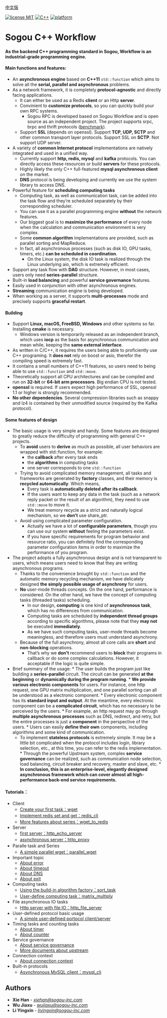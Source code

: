 [中文版](README.md)

[![license MIT](https://img.shields.io/badge/License-Apache-yellow.svg)](https://git.sogou-inc.com/wujiaxu/Filter/blob/master/LICENSE)
[![C++](https://img.shields.io/badge/language-c++-red.svg)](https://en.cppreference.com/)
[![platform](https://img.shields.io/badge/platform-linux%20%7C%20macos-lightgrey.svg)](#%E9%A1%B9%E7%9B%AE%E7%9A%84%E4%B8%80%E4%BA%9B%E8%AE%BE%E8%AE%A1%E7%89%B9%E7%82%B9)

# Sogou C++ Workflow
#### As the backend C++ programming standard in Sogou, Workflow is an industrial-grade programming engine. 
#### Main functions and features:
  * An **asynchronous engine** based on **C++11** ``std::function`` which aims to solve all the **serial, parallel and asynchronous** problems.
  * As a network framework, it is completely **protocol-agnostic** and directly facing applications.
    * It can either be used as a Redis **client** or an Http **server**.
    * Convinient to **customize protocols**, so you can quickly build your own RPC systems.
      * Sogou RPC is developed based on Sogou Workflow and is open source as an independent project. The project supports srpc, brpc and thrift protocols ([benchmark](https://github.com/holmes1412/sogou-rpc-benchmark)).
    * Support **SSL** (depends on openssl). Support **TCP, UDP, SCTP** and other common transport layer protocols. Support SSL on **SCTP**. Not support UDP server.
  * A variety of **common Internet protocol** implementations are natively integrated and used in a unified way.
    * Currently support **http, redis, mysql** and **kafka** protocols. You can directly access these resources or build **servers** for these protocols.
    * Highly likely the only C++ full-featured **mysql asynchronous client** on the market.
    * **DNS** protocol is being developing and currently we use the system library to access DNS.
  * Powerful feature for **scheduling computing tasks**
    * Computing task, as well as communication task, can be added into the task flow and they’re scheduled separately by their corresponding scheduler.
    * You can use it as a parallel programming engine **without** the network features.
    * Our biggest goal is to **maximize the performance** of every node when the calculation and communication environment is very complex.
    * Some **common algorithm** implementations are provided, such as parallel sorting and MapReduce.
    * In fact, all asynchronous processes (such as disk IO, GPU tasks, timers, etc.) **can be scheduled in coordination**.
      * On the Linux system, the disk IO task is realized through the Linux underlying aio, which is extremely efficient.
  * Support any task flow with **DAG** structure. However, in most cases, users only need **series-parallel** structure.
  * Built-in **load balancing** and powerful **service governance** features.
  * Easily used in conjunction with other asynchronous engines.
  * **Streaming** communication engine is being developed.
  * When working as a server, it supports **multi-processes** mode and precisely supports **graceful restart**.

#### Building
  * Support **Linux, macOS, FreeBSD, Windows** and other systems so far. Installing **cmake** is necessary.
    * Windows version is temporarily released as an independent branch, which uses **iocp** as the basis for asynchronous communication and mean while, keeping the **same external interface**.
  * As written in C/C++, it requires the users being able to proficiently use C++ programing. It **does not** rely on boost or asio, therefor the compiling speed is extremely fast.
  * It contains a small numbers of C++11 features, so users need to being able to use ``std::function`` and ``std::move``.
  * Theoretically support all CPU architectures and can be compiled and run on **32-bit** or **64-bit arm processors**. Big endian CPU is not tested.
  * **openssl** is required. If users expect high performance of SSL, openssl 1.1 or higher is strongly recommended.
  * **No other dependencies**. Several compression libraries such as snappy and lz4  is contained by their unmodified source (required by the Kafka protocol).

#### Some features of design
  * The basic usage is very simple and handy. Some features are designed to greatly reduce the difficulty of programming with general C++ projects.
    * To **avoid** users to **derive** as much as possible, all user behaviors are wrapped with std::function, for example:
      * the **callback** after every task ends
      * the **algorithms** in computing tasks
      * one server corresponds to one ``std::function``
    * Trying to avoid complicated memory management, all tasks and frameworks are generated by **factory** classes, and their memory is **recycled automatically**. Which means,
      * Every task is **automatically deleted after its callback**.
      * If the users want to keep any data in the task (such as a network reply packet or the result of an algorithm), they need to use ``std::move`` to move it.
      * We treat memory recycle as a strict and naturally logical mechanism, so we **don’t** use share_ptr.
    * Avoid using complicated parameter configuration.
      * Actually we have a lot of **configurable parameters**, though you can use our system **without** feeling the parameters exist.
      * If you have specific requirements for program behavior and resource ratio, you can definitely find the corresponding parameter configuration items in order to maximize the performance of you program.
  * The project adopts a fully asynchronous design and is not transparent to users, which means users need to know that they are writing asynchronous programs.
    * Thanks to the convenience brought by ``std::function`` and the automatic memory recycling mechanism, we have delicately designed **the simply possible usage of asynchrony** for users.
    * **No** user-mode threads concepts. On the one hand, performance is considered. On the other hand, we have the concept of computing tasks (threaded tasks) scheduling.
      * In our design, **computing** is one kind of **asynchronous task**, which has no differences from communication.
      * Computing tasks are scheduled by **independent thread groups** according to specific algorithms, please note that they **may not** be executed **immediately**.
      * As we have such computing tasks, user-mode threads become meaningless, and therefore users must understand asynchrony.
    * Because of the full asynchrony, almost all core calls are **short** and **non-blocking** operations.
      * That’s why we **don’t** recommend users to **block** their programs in callback or do some complex calculations. However, it acceptable if the logic is quite simple.
   * Brief summary of the usage:
    * The user builds the program just like building a **series-parallel** circuit. The circuit can be generated **at the beginning** or **dynamically during the program running**.
    * **We provide various electronic components** for users. For instance, one http request, one GPU matrix multiplication, and one parallel sorting can all be understood as a electronic component.
    * Every electronic component has its **standard input and output**. At the meantime, every electronic component can be a **complicated circuit**, which has no necessary to be perceived by the users.
    * For example, an http request may go through **multiple asynchronous processes** such as DNS, redirect, and retry, but the entire processes is just a **component** in the perspective of the users.
    * Users can easily **define their own** components, including algorithms and some kind of communication.
      * To implement **stateless protocols** is extremely simple. It may be a little bit complicated when the protocol includes login, library selection, etc., at this time, you can refer to the redis implementation.
    * Through the powerful Upstream system, complex **service governance** can be realized, such as communication node selection, load balancing, circuit breaker and recovery, master and slave, etc.
    * **In conclusion, this is an enterprise-level, elegantly designed asynchronous framework which can cover almost all high-performance back-end service requirements.**

#### Tutorials：
  * Client
    * [Create your first task：wget](docs/tutorial-01-wget.md)
    * [Implement redis set and get：redis_cli](docs/tutorial-02-redis_cli.md)
    * [More features about series：wget_to_redis](docs/tutorial-03-wget_to_redis.md)
  * Server
    * [first server：http_echo_server](docs/tutorial-04-http_echo_server.md)
    * [asynchronous server：http_proxy](docs/tutorial-05-http_proxy.md)
  * Paralle task and Series　
    * [A simple parallel wget：parallel_wget](docs/tutorial-06-parallel_wget.md)
  * Important topic
    * [About error](docs/about-error.md)
    * [About timeout](docs/about-timeout.md)
    * [About DNS](docs/about-dns.md)
    * [About exit](docs/about-exit.md)
  * Computing tasks
    * [Using the build-in algorithm factory：sort_task](docs/tutorial-07-sort_task.md)
    * [User-define computing task：matrix_multiply](docs/tutorial-08-matrix_multiply.md)
  * File asynchronous IO tasks
    * [Http server with file IO：http_file_server](docs/tutorial-09-http_file_server.md)
  * User-defined protocol basic usage
    * [A simple user-defined portocol client/server](docs/tutorial-10-user_defined_protocol.md)
  * Timing tasks and counting tasks
    * [About timer](docs/about-timer.md)
    * [About counter](docs/about-counter.md)
  * Service governance
    * [About service governance](docs/about-service-management.md)
    * [More documents about upstream](docs/about-upstream.md)
  * Connection context
    * [About connection context](docs/about-connection-context.md)
  * Built-in protocols
    * [Asynchronous MySQL client：mysql_cli](docs/tutorial-12-mysql_cli.md)

## Authors

* **Xie Han** - *[xiehan@sogou-inc.com](mailto:xiehan@sogou-inc.com)*
* **Wu Jiaxu** - *[wujiaxu@sogou-inc.com](mailto:wujiaxu@sogou-inc.com)*
* **Li Yingxin** - *[liyingxin@sogou-inc.com](mailto:liyingxin@sogou-inc.com)*



